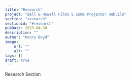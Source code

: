 ```yaml
---
title: "Research"
project: "Bell & Howell Filmo S 16mm Projector Rebuild"
section: "research"
sectionid: "#research" 
pubDate: 2023-04-30
description: ""
author: "Henry Boyd"
image:
    url: ""
    alt: ""
tags: []
draft: true
---
```


Research Section  